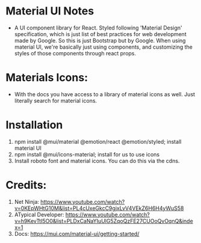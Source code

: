 # Material UI Notes

- A UI component library for React. Styled following 'Material Design' specification, which is just
  list of best practices for web development made by Google. So this is just Bootstrap but by
  Google. When using material UI, we're basically just using components, and customizing the styles
  of those components through react props.

# Materials Icons:

- With the docs you have access to a library of material icons as well.
  Just literally search for material icons.

# Installation

1. npm install @mui/material @emotion/react @emotion/styled; install material UI
3. npm install @mui/icons-material; install for us to use icons
2. Install roboto font and material icons. You can do this via the cdns.

# Credits:

1. Net Ninja: https://www.youtube.com/watch?v=0KEpWHtG10M&list=PL4cUxeGkcC9gjxLvV4VEkZ6H6H4yWuS58
2. ATypical Developer: https://www.youtube.com/watch?v=h9KevTtI5O0&list=PLDxCaNaYIuUlG5ZqoQzFE27CUOoQvOqnQ&index=1 
3. Docs: https://mui.com/material-ui/getting-started/

